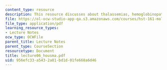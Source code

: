 ```yaml
---
content_type: resource
description: This resource discusses about thalassemias, hemoglobinopathies and thalassemias.
file: https://ol-ocw-studio-app-qa.s3.amazonaws.com/courses/hst-161-molecular-biology-and-genetics-in-modern-medicine-fall-2007/956efc33a5432a81bd1d01fe668a6d46_lecture06_housma.pdf
file_type: application/pdf
learning_resource_types:
- Lecture Notes
ocw_type: OCWFile
parent_title: Lecture Notes
parent_type: CourseSection
resourcetype: Document
title: lecture06_housma.pdf
uid: 956efc33-a543-2a81-bd1d-01fe668a6d46
---
```

